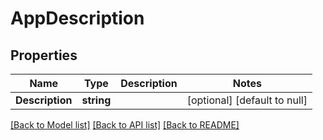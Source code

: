 # AppDescription

## Properties
| Name            | Type       | Description | Notes                        |
| --------------- | ---------- | ----------- | ---------------------------- |
| **Description** | **string** |             | [optional] [default to null] |

[[Back to Model list]](../README.md#documentation-for-models) [[Back to API list]](../README.md#documentation-for-api-endpoints) [[Back to README]](../README.md)
